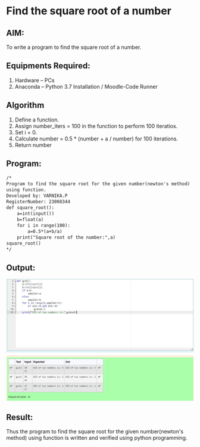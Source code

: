 # Find the square root of a number

## AIM:
To write a program to find the square root of a number.

## Equipments Required:
1. Hardware – PCs
2. Anaconda – Python 3.7 Installation / Moodle-Code Runner

## Algorithm
1. Define a function.
2. Assign number_iters = 100 in the function to perform 100 iteratios.
3. Set i = 0.
4. Calculate  number = 0.5 * (number + a / number) for 100 iterations.
5. Return number

## Program:
```
/*
Program to find the square root for the given number(newton's method) using function.
Developed by: VARNIKA.P 
RegisterNumber: 23008344
def square_root():
    a=int(input())
    b=float(a)
    for i in range(100):
        a=0.5*(a+b/a)
    print("Square root of the number:",a)
square_root()
*/
```

## Output:
![Alt text](image.png)


## Result:
Thus the program to find the square root for the given number(newton's method) using function is written and verified using python programming.
